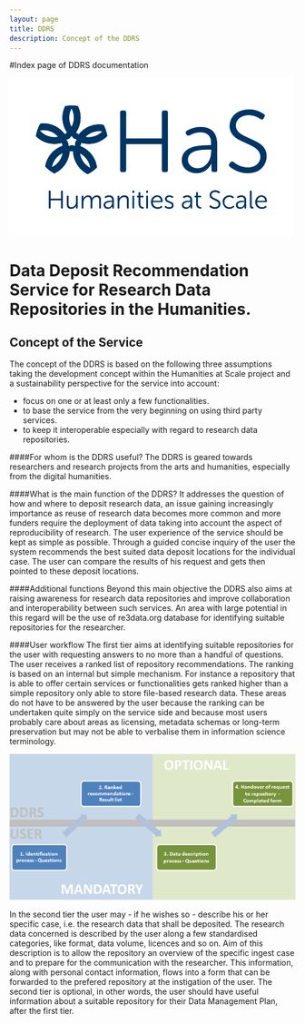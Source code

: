 ```yaml
---
layout: page
title: DDRS
description: Concept of the DDRS
---
```

#Index page of DDRS documentation

![alt text](https://github.com/DARIAH-ERIC/ddrs/blob/master/docs/contents/HaS_Logo_transparent_DARIAH_Farbton.png "Humanities at Scale")

# Data Deposit Recommendation Service for Research Data Repositories in the Humanities.
## Concept of the Service
The concept of the DDRS is based on the following three assumptions taking the development concept within the Humanities at Scale project and a sustainability perspective for the service into account:
* focus on one or at least only a few functionalities.
* to base the service from the very beginning on using third party services.
* to keep it interoperable especially with regard to research data repositories.

####For whom is the DDRS useful?
The DDRS is geared towards researchers and research projects from the arts and humanities, especially from the digital humanities.

####What is the main function of the DDRS?
It addresses the question of how and where to deposit research data, an issue gaining increasingly importance as reuse of research data becomes more common and more funders require the deployment of data taking into account the aspect of reproducibility of research. The user experience of the service should be kept as simple as possible. Through a guided concise inquiry of the user the system recommends the best suited data deposit locations for the individual case. The user can compare the results of his request and gets then pointed to these deposit locations.

####Additional functions
Beyond this main objective the DDRS also aims at raising awareness for research data repositories and improve collaboration and interoperability between such services. An area with large potential in this regard will be the use of re3data.org database for identifying suitable repositories for the researcher.

####User workflow
The first tier aims at identifying suitable repositories for the user with requesting answers to no more than a handful of questions. The user receives a ranked list of repository recommendations. The ranking is based on an internal but simple mechanism. For instance a repository that is able to offer certain services or functionalities gets ranked higher than a simple repository only able to store file-based research data. These areas do not have to be answered by the user because the ranking can be undertaken quite simply on the service side and because most users probably care about areas as licensing, metadata schemas or long-term preservation but may not be able to verbalise them in information science terminology.

![alt text](https://github.com/DARIAH-ERIC/ddrs/blob/master/docs/contents/concept.png "Concept")

In the second tier the user may - if he wishes so - describe his or her specific case, i.e. the research data that shall be deposited. The research data concerned is described by the user along a few standardised categories, like format, data volume, licences and so on. Aim of this description is to allow the repository an overview of the specific ingest case and to prepare for the communication with the researcher. This information, along with personal contact information, flows into a form that can be forwarded to the prefered repository at the instigation of the user. The second tier is optional, in other words, the user should have useful information about a suitable repository for their Data Management Plan, after the first tier.